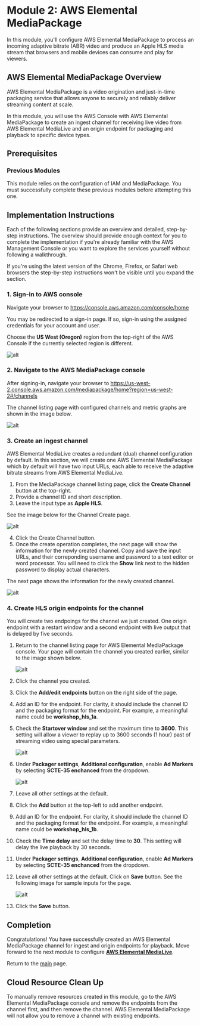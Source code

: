# Module 2: AWS Elemental MediaPackage

In this module, you'll configure AWS Elemental MediaPackage to process an incoming adaptive bitrate (ABR) video and produce an Apple HLS media stream that browsers and mobile devices can consume and play for viewers.

## AWS Elemental MediaPackage Overview

AWS Elemental MediaPackage is a video origination and just-in-time packaging service that allows anyone to securely and reliably deliver streaming content at scale.

In this module, you will use the AWS Console with AWS Elemental MediaPackage to create an ingest channel for receiving live video from AWS Elemental MediaLive and an origin endpoint for packaging and playback to specific device types.

## Prerequisites

### Previous Modules

This module relies on the configuration of IAM and MediaPackage. You must successfully complete these previous modules before attempting this one.

## Implementation Instructions

Each of the following sections provide an overview and detailed, step-by-step instructions. The overview should provide enough context for you to complete the implementation if you're already familiar with the AWS Management Console or you want to explore the services yourself without following a walkthrough.

If you're using the latest version of the Chrome, Firefox, or Safari web browsers the step-by-step instructions won't be visible until you expand the section.

### 1. Sign-in to AWS console

Navigate your browser to https://console.aws.amazon.com/console/home

You may be redirected to a sign-in page. If so, sign-in using the assigned credentials for your account and user.

Choose the **US West (Oregon)** region from the top-right of the AWS Console if the currently selected region is different.

![alt](region.png)

### 2. Navigate to the AWS MediaPackage console

After signing-in, navigate your browser to https://us-west-2.console.aws.amazon.com/mediapackage/home?region=us-west-2#/channels

The channel listing page with configured channels and metric graphs are shown in the image below.

![alt](channels.png)

### 3. Create an ingest channel

AWS Elemental MediaLive creates a redundant (dual) channel configuration by default. In this section, we will create one AWS Elemental MediaPackage which by default will have two input URLs, each able to receive the adaptive bitrate streams from AWS Elemental MediaLive.

1. From the MediaPackage channel listing page, click the **Create Channel** button at the top-right.
2. Provide a channel ID and short description. 
3. Leave the input type as **Apple HLS**.

See the image below for the Channel Create page.

![alt](channel-create.png)

4. Click the Create Channel button.
5. Once the create operation completes, the next page will show the information for the newly created channel. Copy and save the input URLs, and their correponding username and password to a text editor or word processor. You will need to click the **Show** link next to the hidden password to display actual characters.

The next page shows the information for the newly created channel.

![alt](channel-info.png)


### 4. Create HLS origin endpoints for the channel

You will create two endpoings for the channel we just created. One origin endpoint with a restart window and a second endpoint with live output that is delayed by five seconds.

1. Return to the channel listing page for AWS Elemental MediaPackage console. Your page will contain the channel you created earlier, similar to the image shown below.

    ![alt](channel-listing.png) 

1. Click the channel you created.

1. Click the **Add/edit endpoints** button on the right side of the page.

1. Add an ID for the endpoint. For clarity, it should include the channel ID and the packaging format for the endpoint. For example, a meaningful name could be **workshop_hls_1a**.

1. Check the **Startover window** and set the maximum time to **3600**. This setting will allow a viewer to replay up to 3600 seconds (1 hour) past of streaming video using special parameters.

    ![alt](create-endpoint.png)

1. Under **Packager settings**, **Additional configuration**, enable **Ad Markers** by selecting **SCTE-35 enchanced** from the dropdown.
    
    ![alt](ad-passthrough.png)

1. Leave all other settings at the default. 

1. Click the **Add** button at the top-left to add another endpoint.

1. Add an ID for the endpoint. For clarity, it should include the channel ID and the packaging format for the endpoint. For example, a meaningful name could be **workshop_hls_1b**.

1. Check the **Time delay** and set the delay time to **30**. This setting will delay the live playback by 30 seconds.

1. Under **Packager settings**, **Additional configuration**, enable **Ad Markers** by selecting **SCTE-35 enchanced** from the dropdown.

1. Leave all other settings at the default. Click on **Save** button. See the following image for sample inputs for the page.

    ![alt](create-endpoint2.png)

1. Click the **Save** button.

## Completion

Congratulations!  You have successfully created an AWS Elemental MediaPackage channel for ingest and origin endpoints for playback. Move forward to the next module to configure [**AWS Elemental MediaLive**](../3-MediaLive/README.md).

Return to the [main](../README.md) page.

## Cloud Resource Clean Up

To manually remove resources created in this module, go to the AWS Elemental MediaPackage console and remove the endpoints from the channel first, and then remove the channel. AWS Elemental MediaPackage will not allow you to remove a channel with existing endpoints.
